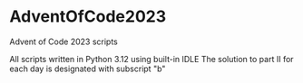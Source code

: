 # AdventOfCode2023
Advent of Code 2023 scripts


All scripts written in Python 3.12 using built-in IDLE
The solution to part II for each day is designated with subscript "b"
